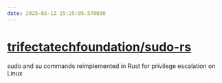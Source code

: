 ```yaml
---
date: 2025-05-12 15:25:05.570030
---
```


# [trifectatechfoundation/sudo-rs](https://github.com/trifectatechfoundation/sudo-rs)

sudo and su commands reimplemented in Rust for privilege escalation on Linux